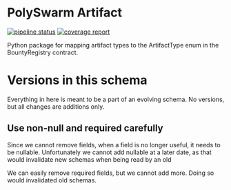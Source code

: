 # PolySwarm Artifact

[![pipeline status](https://gitlab.polyswarm.io/externalci/polyswarm-artifact/badges/master/pipeline.svg)](https://gitlab.polyswarm.io/externalci/polyswarm-artifact/commits/master)
[![coverage report](https://gitlab.polyswarm.io/externalci/polyswarm-artifact/badges/master/coverage.svg)](https://gitlab.polyswarm.io/externalci/polyswarm-artifact/commits/master)

Python package for mapping artifact types to the ArtifactType enum in the BountyRegistry contract.

# Versions in this schema

Everything in here is meant to be a part of an evolving schema. 
No versions, but all changes are additions only. 

## Use non-null and required carefully

Since we cannot remove fields, when a field is no longer useful, it needs to be nullable.
Unfortunately we cannot add nullable at a later date, as that would invalidate new schemas when being read by an old  

We can easily remove required fields, but we cannot add more. 
Doing so would invalidated old schemas.  
